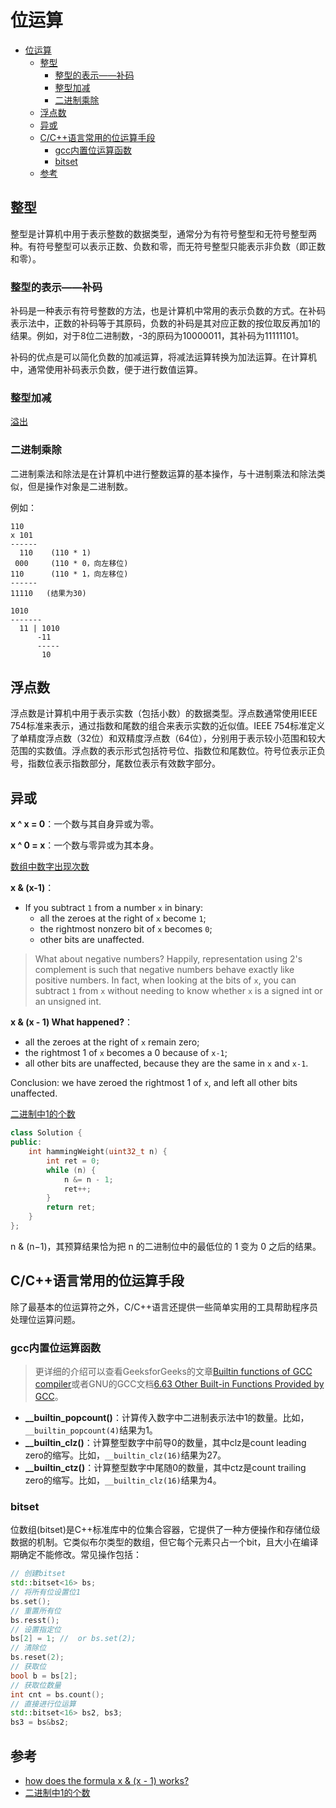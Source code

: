 # 位运算

- [位运算](#位运算)
  - [整型](#整型)
    - [整型的表示——补码](#整型的表示补码)
    - [整型加减](#整型加减)
    - [二进制乘除](#二进制乘除)
  - [浮点数](#浮点数)
  - [异或](#异或)
  - [C/C++语言常用的位运算手段](#cc语言常用的位运算手段)
    - [gcc内置位运算函数](#gcc内置位运算函数)
    - [bitset](#bitset)
  - [参考](#参考)

## 整型

整型是计算机中用于表示整数的数据类型，通常分为有符号整型和无符号整型两种。有符号整型可以表示正数、负数和零，而无符号整型只能表示非负数（即正数和零）。

### 整型的表示——补码

补码是一种表示有符号整数的方法，也是计算机中常用的表示负数的方式。在补码表示法中，正数的补码等于其原码，负数的补码是其对应正数的按位取反再加1的结果。例如，对于8位二进制数，-3的原码为10000011，其补码为11111101。

补码的优点是可以简化负数的加减运算，将减法运算转换为加法运算。在计算机中，通常使用补码表示负数，便于进行数值运算。

### 整型加减

[溢出](https://blog.csdn.net/Baoli1008/article/details/46687327)

### 二进制乘除

二进制乘法和除法是在计算机中进行整数运算的基本操作，与十进制乘法和除法类似，但是操作对象是二进制数。

例如：

```text
110
x 101
------
  110    (110 * 1)
 000     (110 * 0，向左移位)
110      (110 * 1，向左移位)
------
11110   (结果为30)

1010
-------
  11 | 1010
      -11
      -----
       10
```

## 浮点数

浮点数是计算机中用于表示实数（包括小数）的数据类型。浮点数通常使用IEEE 754标准来表示，通过指数和尾数的组合来表示实数的近似值。IEEE 754标准定义了单精度浮点数（32位）和双精度浮点数（64位），分别用于表示较小范围和较大范围的实数值。浮点数的表示形式包括符号位、指数位和尾数位。符号位表示正负号，指数位表示指数部分，尾数位表示有效数字部分。

## 异或

**x ^ x = 0**：一个数与其自身异或为零。

**x ^ 0 = x**：一个数与零异或为其本身。

[数组中数字出现次数](https://leetcode-cn.com/problems/shu-zu-zhong-shu-zi-chu-xian-de-ci-shu-lcof/)

**x & (x-1)**：

- If you subtract `1` from a number `x` in binary:
  - all the zeroes at the right of `x` become `1`;
  - the rightmost nonzero bit of `x` becomes `0`;
  - other bits are unaffected.

> What about negative numbers? Happily, representation using 2's complement is such that negative numbers behave exactly like positive numbers. In fact, when looking at the bits of `x`, you can subtract `1` from `x` without needing to know whether `x` is a signed int or an unsigned int.

**x & (x - 1) What happened?**：

- all the zeroes at the right of `x` remain zero;
- the rightmost 1 of `x` becomes a 0 because of `x-1`;
- all other bits are unaffected, because they are the same in `x` and `x-1`.

Conclusion: we have zeroed the rightmost 1 of `x`, and left all other bits unaffected.

[二进制中1的个数](https://leetcode-cn.com/problems/er-jin-zhi-zhong-1de-ge-shu-lcof/)

``` c++
class Solution {
public:
    int hammingWeight(uint32_t n) {
        int ret = 0;
        while (n) {
            n &= n - 1;
            ret++;
        }
        return ret;
    }
};
```

n & (n−1)，其预算结果恰为把 n 的二进制位中的最低位的 1 变为 0 之后的结果。

## C/C++语言常用的位运算手段

除了最基本的位运算符之外，C/C++语言还提供一些简单实用的工具帮助程序员处理位运算问题。

### gcc内置位运算函数

> 更详细的介绍可以查看GeeksforGeeks的文章[Builtin functions of GCC compiler](https://www.geeksforgeeks.org/builtin-functions-gcc-compiler/)或者GNU的GCC文档[6.63 Other Built-in Functions Provided by GCC](https://gcc.gnu.org/onlinedocs/gcc/Other-Builtins.html)。

- **__builtin_popcount()**：计算传入数字中二进制表示法中1的数量。比如，`__builtin_popcount(4)`结果为1。
- **__builtin_clz()**：计算整型数字中前导0的数量，其中clz是count leading zero的缩写。比如，`__builtin_clz(16)`结果为27。
- **__builtin_ctz()**：计算整型数字中尾随0的数量，其中ctz是count trailing zero的缩写。比如，`__builtin_clz(16)`结果为4。

### bitset

位数组(bitset)是C++标准库中的位集合容器，它提供了一种方便操作和存储位级数据的机制。它类似布尔类型的数组，但它每个元素只占一个bit，且大小在编译期确定不能修改。常见操作包括：

```c++
// 创建bitset
std::bitset<16> bs;
// 将所有位设置位1
bs.set();
// 重置所有位
bs.resst();
// 设置指定位
bs[2] = 1; //  or bs.set(2);
// 清除位
bs.reset(2);
// 获取位
bool b = bs[2];
// 获取位数量
int cnt = bs.count();
// 直接进行位运算
std::bitset<16> bs2, bs3;
bs3 = bs&bs2;
```

## 参考

- [how does the formula x & (x - 1) works?](https://stackoverflow.com/questions/64605039/how-does-the-formula-x-x-1-works)
- [二进制中1的个数](https://leetcode-cn.com/problems/er-jin-zhi-zhong-1de-ge-shu-lcof/)
